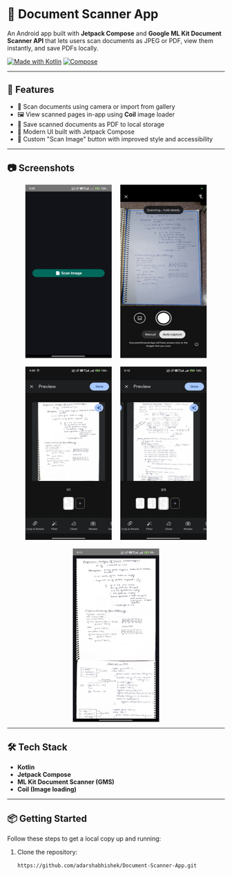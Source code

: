 # 📄 Document Scanner App

An Android app built with **Jetpack Compose** and **Google ML Kit Document Scanner API** that lets users scan documents as JPEG or PDF, view them instantly, and save PDFs locally.

[![Made with Kotlin](https://img.shields.io/badge/Made%20with-Kotlin-purple?style=flat&logo=kotlin)](https://kotlinlang.org/)
[![Compose](https://img.shields.io/badge/Jetpack%20Compose-UI-green?logo=android)](https://developer.android.com/jetpack/compose)

---

## 🚀 Features

- 📸 Scan documents using camera or import from gallery  
- 🖼️ View scanned pages in-app using **Coil** image loader  
- 📄 Save scanned documents as PDF to local storage  
- 🎨 Modern UI built with Jetpack Compose  
- 🔘 Custom "Scan Image" button with improved style and accessibility

---

## 📷 Screenshots

<div style="display: flex; flex-wrap: wrap; justify-content: center; gap: 20px;">

  <img src="Screenshots/HomeScreen.jpg" alt="🏠 Home Screen" width="200" height="400" />
  
  <img src="Screenshots/Page 1.jpg" alt="📄 Page-1" width="200" height="400" />

  <img src="Screenshots/ScannedPage_!.jpg" alt="💾 Page-1 Scanned" width="200" height="400" />
  
  <img src="Screenshots/ScannedPage_2.jpg" alt="📄 Page-2 Scanned" width="200" height="400" />
  
  <img src="Screenshots/FinalScanned_pdf.jpg" alt="Final Scanned Doc" width="200" height="400" />

</div>

---

## 🛠️  Tech Stack

- **Kotlin**
- **Jetpack Compose**
- **ML Kit Document Scanner (GMS)**
- **Coil (Image loading)**

---

## 📦 Getting Started

Follow these steps to get a local copy up and running:

1. Clone the repository:
   ```bash
   https://github.com/adarshabhishek/Document-Scanner-App.git
